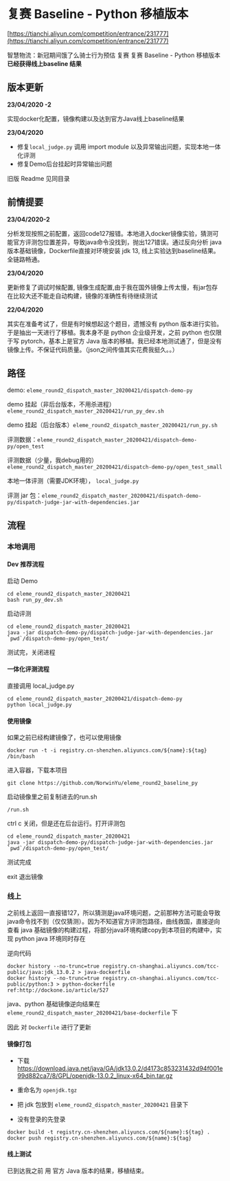 # 复赛 Baseline - Python 移植版本

[https://tianchi.aliyun.com/competition/entrance/231777](https://tianchi.aliyun.com/competition/entrance/231777)

智慧物流：新冠期间饿了么骑士行为预估 复赛 
复赛 Baseline - Python 移植版本 **已经获得线上baseline 结果**

## 版本更新

**23/04/2020 -2**

实现docker化配置，镜像构建以及达到官方Java线上baseline结果

**23/04/2020**

- 修复`local_judge.py` 调用 import module 以及异常输出问题，实现本地一体化评测
- 修复Demo后台挂起时异常输出问题

旧版 Readme 见同目录

## 前情提要

**23/04/2020-2**

分析发现按照之前配置，返回code127报错。本地进入docker镜像实验，猜测可能官方评测包位置差异，导致java命令没找到，抛出127错误。通过反向分析 java版本基础镜像，Dockerfile直接对环境安装 jdk 13, 线上实验达到baseline结果。全链路畅通。

**23/04/2020**

更新修复了调试时候配置, 镜像生成配置,由于我在国外镜像上传太慢，有jar包存在比较大还不能走自动构建，镜像的准确性有待继续测试

**22/04/2020**

其实在准备考试了，但是有时候想起这个题目，遗憾没有 python 版本进行实验。于是抽出一天进行了移植。我本身不是 python 企业级开发，之前 python 也仅限于写 pytorch，基本上是官方 Java 版本的移植。我已经本地测试通了，但是没有镜像上传。不保证代码质量。（json之间传值其实花费我挺久。。）

## 路径

demo:  `eleme_round2_dispatch_master_20200421/dispatch-demo-py`

demo 挂起（非后台版本，不用杀进程）`eleme_round2_dispatch_master_20200421/run_py_dev.sh`

demo 挂起（后台版本）`eleme_round2_dispatch_master_20200421/run_py.sh`

评测数据：`eleme_round2_dispatch_master_20200421/dispatch-demo-py/open_test`

评测数据（少量，我debug用的）`eleme_round2_dispatch_master_20200421/dispatch-demo-py/open_test_small`

本地一体评测（需要JDK环境）， `local_judge.py` 

评测 jar 包：`eleme_round2_dispatch_master_20200421/dispatch-demo-py/dispatch-judge-jar-with-dependencies.jar`

## 流程

### 本地调用

#### Dev 推荐流程

启动 Demo

```shell
cd eleme_round2_dispatch_master_20200421
bash run_py_dev.sh
```

启动评测

```shell
cd eleme_round2_dispatch_master_20200421
java -jar dispatch-demo-py/dispatch-judge-jar-with-dependencies.jar `pwd`/dispatch-demo-py/open_test/
```

测试完，关闭进程

#### 一体化评测流程

直接调用 local_judge.py

```shell
cd eleme_round2_dispatch_master_20200421/dispatch-demo-py
python local_judge.py
```

#### 使用镜像

如果之前已经构建镜像了，也可以使用镜像

```
docker run -t -i registry.cn-shenzhen.aliyuncs.com/${name}:${tag} /bin/bash
```

进入容器，下载本项目

```
git clone https://github.com/NorwinYu/eleme_round2_baseline_py
```

启动镜像里之前复制进去的run.sh

```
/run.sh
```

ctrl c 关闭，但是还在后台运行。打开评测包

```
cd eleme_round2_dispatch_master_20200421
java -jar dispatch-demo-py/dispatch-judge-jar-with-dependencies.jar `pwd`/dispatch-demo-py/open_test/
```

测试完成

exit 退出镜像

### 线上

之前线上返回一直报错127，所以猜测是java环境问题，之前那种方法可能会导致  java命令找不到（仅仅猜测）。因为不知道官方评测包路径，曲线救国，直接逆向查看 java 基础镜像的构建过程，将部分java环境构建copy到本项目的构建中，实现 python java 环境同时存在

逆向代码 

```
docker history --no-trunc=true registry.cn-shanghai.aliyuncs.com/tcc-public/java:jdk_13.0.2 > java-dockerfile
docker history --no-trunc=true registry.cn-shanghai.aliyuncs.com/tcc-public/python:3 > python-dockerfile
ref:http://dockone.io/article/527
```

java、python 基础镜像逆向结果在 `eleme_round2_dispatch_master_20200421/base-dockerfile` 下

因此 对  `Dockerfile` 进行了更新

#### 镜像打包

- 下载 https://download.java.net/java/GA/jdk13.0.2/d4173c853231432d94f001e99d882ca7/8/GPL/openjdk-13.0.2_linux-x64_bin.tar.gz

- 重命名为 `openjdk.tgz`

- 把 jdk 包放到 `eleme_round2_dispatch_master_20200421` 目录下

- 没有登录的先登录

```shell
docker build -t registry.cn-shenzhen.aliyuncs.com/${name}:${tag} .
docker push registry.cn-shenzhen.aliyuncs.com/${name}:${tag}
```

#### 线上测试

已到达我之前 用 官方 Java 版本的结果，移植结束。